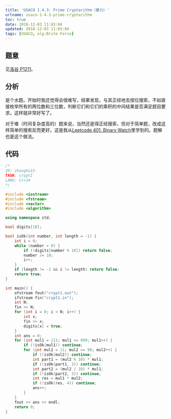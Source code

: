 ```yaml
---
title: 'USACO 1.4.3: Prime Cryptarithm（暴力）'
urlname: usaco-1-4-3-prime-cryptarithm
toc: true
date: 2018-12-03 11:03:04
updated: 2018-12-03 11:03:04
tags: [USACO, alg:Brute Force]
---
```


## 题意

见[洛谷 P1211](https://www.luogu.org/problemnew/show/P1211)。

## 分析

是个水题。开始时我还觉得会很难写，结果发现，与其正经地去按位搜索，不如直接枚举所有的两位数和三位数，判断它们和它们的乘积的中间结果是否满足题目要求。这样就非常好写了。

对于难（时间复杂度高的）题来说，当然还是得正经搜索，但对于简单题，改成这样简单的搜索反而更好。这是我从[Leetcode 401. Binary Watch](/post/leetcode-401-binary-watch)里学到的。题解也是这个做法。

## 代码

```cpp
/*
ID: zhanghu15
TASK: crypt1
LANG: C++14
*/

#include <iostream>
#include <fstream>
#include <vector>
#include <algorithm>

using namespace std;

bool digits[10];

bool isOk(int number, int length = -1) {
    int i = 0;
    while (number > 0) {
        if (!digits[number % 10]) return false;
        number /= 10;
        i++;
    }
    if (length != -1 && i != length) return false;
    return true;
}

int main() {
    ofstream fout("crypt1.out");
    ifstream fin("crypt1.in");
    int N;
    fin >> N;
    for (int i = 0; i < N; i++) {
        int x;
        fin >> x;
        digits[x] = true;
    }
    int ans = 0;
    for (int mul1 = 111; mul1 <= 999; mul1++) {
        if (!isOk(mul1)) continue;
        for (int mul2 = 11; mul2 <= 99; mul2++) {
            if (!isOk(mul2)) continue;
            int part1 = (mul2 % 10) * mul1;
            if (!isOk(part1, 3)) continue;
            int part2 = (mul2 / 10) * mul1;
            if (!isOk(part2, 3)) continue;
            int res = mul1 * mul2;
            if (!isOk(res, 4)) continue;
            ans++;
        }
    }
    fout << ans << endl;
    return 0;
}
```